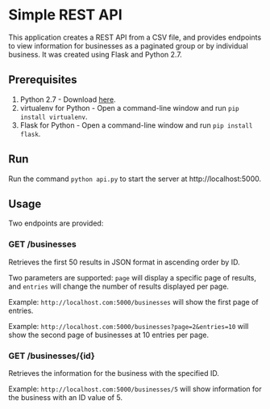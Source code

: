 # Simple REST API
This application creates a REST API from a CSV file, and provides endpoints to view information for businesses as a paginated group or by individual business. It was created using Flask and Python 2.7.

## Prerequisites
1. Python 2.7 - Download [here](https://www.python.org/downloads/).
2. virtualenv for Python - Open a command-line window and run ```pip install virtualenv```.
3. Flask for Python - Open a command-line window and run ```pip install flask```.

## Run
Run the command ```python api.py``` to start the server at http://localhost:5000.

## Usage
Two endpoints are provided:

### GET /businesses
Retrieves the first 50 results in JSON format in ascending order by ID.

Two parameters are supported: ```page``` will display a specific page of results, and ```entries``` will change the number of results displayed per page.

Example: ```http://localhost.com:5000/businesses``` will show the first page of entries.

Example: ```http://localhost.com:5000/businesses?page=2&entries=10``` will show the second page of businesses at 10 entries per page.

### GET /businesses/{id}
Retrieves the information for the business with the specified ID.

Example: ```http://localhost.com:5000/businesses/5``` will show information for the business with an ID value of 5.
